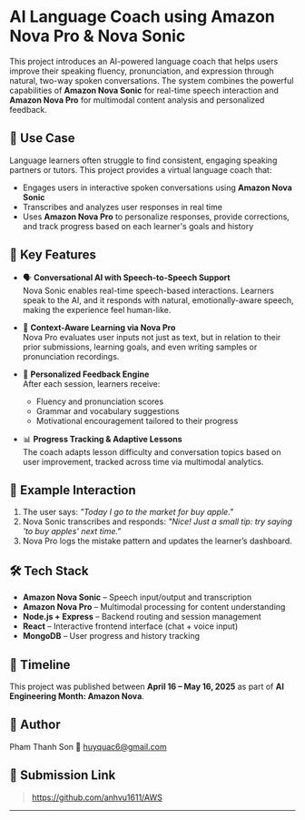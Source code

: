 # AI Language Coach using Amazon Nova Pro & Nova Sonic

This project introduces an AI-powered language coach that helps users improve their speaking fluency, pronunciation, and expression through natural, two-way spoken conversations. The system combines the powerful capabilities of **Amazon Nova Sonic** for real-time speech interaction and **Amazon Nova Pro** for multimodal content analysis and personalized feedback.

## 🎯 Use Case

Language learners often struggle to find consistent, engaging speaking partners or tutors. This project provides a virtual language coach that:
- Engages users in interactive spoken conversations using **Amazon Nova Sonic**
- Transcribes and analyzes user responses in real time
- Uses **Amazon Nova Pro** to personalize responses, provide corrections, and track progress based on each learner's goals and history

## 🌟 Key Features

- 🗣️ **Conversational AI with Speech-to-Speech Support**  
  Nova Sonic enables real-time speech-based interactions. Learners speak to the AI, and it responds with natural, emotionally-aware speech, making the experience feel human-like.

- 🧠 **Context-Aware Learning via Nova Pro**  
  Nova Pro evaluates user inputs not just as text, but in relation to their prior submissions, learning goals, and even writing samples or pronunciation recordings.

- 📝 **Personalized Feedback Engine**  
  After each session, learners receive:
  - Fluency and pronunciation scores
  - Grammar and vocabulary suggestions
  - Motivational encouragement tailored to their progress

- 📊 **Progress Tracking & Adaptive Lessons**  
  The coach adapts lesson difficulty and conversation topics based on user improvement, tracked across time via multimodal analytics.

## 🧪 Example Interaction

1. The user says: *"Today I go to the market for buy apple."*  
2. Nova Sonic transcribes and responds: *"Nice! Just a small tip: try saying 'to buy apples' next time."*  
3. Nova Pro logs the mistake pattern and updates the learner’s dashboard.

## 🛠 Tech Stack

- **Amazon Nova Sonic** – Speech input/output and transcription
- **Amazon Nova Pro** – Multimodal processing for content understanding
- **Node.js + Express** – Backend routing and session management
- **React** – Interactive frontend interface (chat + voice input)
- **MongoDB** – User progress and history tracking

## 📍 Timeline

This project was published between **April 16 – May 16, 2025** as part of **AI Engineering Month: Amazon Nova**.

## 👤 Author

Pham Thanh Son
📧 huyquac6@gmail.com  

## 🔗 Submission Link

> https://github.com/anhvu1611/AWS

---

